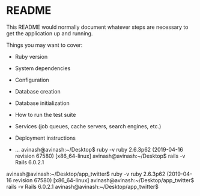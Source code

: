 # README

This README would normally document whatever steps are necessary to get the
application up and running.

Things you may want to cover:

* Ruby version

* System dependencies

* Configuration

* Database creation

* Database initialization

* How to run the test suite

* Services (job queues, cache servers, search engines, etc.)

* Deployment instructions

* ...
avinash@avinash:~/Desktop$ ruby -v
ruby 2.6.3p62 (2019-04-16 revision 67580) [x86_64-linux]
avinash@avinash:~/Desktop$ rails -v
Rails 6.0.2.1



avinash@avinash:~/Desktop/app_twitter$ ruby -v
ruby 2.6.3p62 (2019-04-16 revision 67580) [x86_64-linux]
avinash@avinash:~/Desktop/app_twitter$ rails -v
Rails 6.0.2.1
avinash@avinash:~/Desktop/app_twitter$ 
